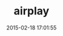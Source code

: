 ---
layout: post
title:  "airplay"
repo:   "elcuervo/airplay"
date:   2015-02-18 17:01:55
gemurl: http://github.com/elcuervo/airplay
---
